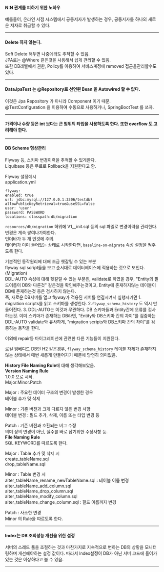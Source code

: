#### N:N 관계를 피하기 위한 노하우
예를들어, 온라인 서점 시스템에서 공동저자가 발생하는 경우, 공동저자를 하나의 새로운 저자로 취급할 수 있다.  

---  

#### Delete 하지 않는다.
Soft Delete 해두면 나중에라도 추적할 수 있음.  
JPA로는 @Where 같은것을 사용해서 쉽게 관리할 수 있음.  
또한 DB레벨에서 권한, Policy를 이용하여 서비스계정에 removed 접근을관리할수도 있다.  

---  

#### DataJpaTest 는 @Repository로 선언된 Bean 을 Autowired 할 수 없다.
이것은 Jpa Repository 가 아니라 Component 이기 때문.  
@TestConfiguration 을 이용하여 수동으로 사용하거나, SpringBootTest 를 쓰자.  

---  

#### 가격이나 수량 등은 int 보다는 큰 범위의 타입을 사용하도록 한다. 또한 overflow 도 고려해야 한다.  

---  

#### DB Scheme 형상관리  
Flyway 등, 스키마 변경이력을 추적할 수 있게한다.  
Liquibase 등은 무료로 Rollback을 지원한다고 함.  

Flyway 설정예시  
application.yml  
```
flyway:
enabled: true
url: jdbc:mysql://127.0.0.1:3306/testdb?allowPublicKeyRetrieval=true&useSSL=false
user: 'user'
password: PASSWORD
locations: classpath:db/migration
```  
`resources/db/migration` 하위에 V1__init.sql 등의 sql 파일로 변경이력을 관리한다.  
변경은 계속 쌓여나가야한다.  
언더바가 두 개 인것에 주의.  
데이터가 이미 들어있는 상태로 시작한다면, `baseline-on-migrate` 속성 설정을 켜주도록 한다.  

기본적인 동작원리에 대해 조금 헷갈릴 수 있는 부분  
flyway sql script들을 보고 순서대로 데이터베이스에 적용하는 것으로 보인다.(Migration)  
DDL-AUTO 속성에 대해 헷갈릴 수 있는 부분은, validate로 하였을 경우, "Entity의 필드이름이 DB와 다른것" 같은것을 확인해주는것이고, Entity에 존재하지않는 테이블이 DB에 존재하는것 등은 검사하지 않는다.  
즉, 새로운 DB서버를 열고 flyway가 적용된 서버를 연결시켜서 실행시키면 1. migration scripts를 읽고 스키마를 생성한다. 2.`flyway_schema_history` 도 역시 만들어진다. 3. DDL-AUTO는 이것과 무관하다. DB 스키마들과 Entity간에 오류를 검사하는것. 이미 스키마가 존재하는 DB라면, "Entity와 DB스키마 간의 차이"를 검증하는 DDL-AUTO validate와 유사하게, "migration scripts와 DB스키마 간의 차이"를 검증하는 동작을 한다.

이외에 repair등 마이그레이션에 관련한 다른 기능들이 지원된다.  


로컬 임베디드 DB인 H2 같은경우, `flyway_schema_history` 테이블 자체가 존재하지 않는 상태에서 매번 새롭게 만들어지기 때문에 당연히 의미없음.  


**History File Naming Rule**에 대해 생각해보았음.  
**Version Naming Rule**  
1.0.0 으로 시작.  
Major.Minor.Patch  

Major : 주요한 데이터 구조의 변경이 발생한 경우  
		테이블 추가 및 삭제  

Minor : 기존 버전과 크게 다르지 않은 변경 사항  
		테이블 변경 : 필드 추가, 삭제, 이름 또는 타입 변경 등  

Patch : 기존 버전과 호환되는 버그 수정  
		의미 상의 변경이 아닌, 실수를 바로 잡기위한 수정사항 등.  
**File Naming Rule**  
SQL KEYWORD를 따르도록 한다.  

Major : Table 추가 및 삭제 시  
		create_tableName.sql  
		drop_tableName.sql  

Minor : Table 변경 시  
		alter_tableName_rename_newTableName.sql : 테이블 이름 변경  
		alter_tableName_add_column.sql  
		alter_tableName_drop_column.sql  
		alter_tableName_modify_column.sql  
		alter_tableName_change_column.sql : 필드 이름까지 변경  

Patch : 사소한 변경  
		Minor 의 Rule을 따르도록 한다.  

---  

#### Index는 DB 조회성능 개선을 위한 설정  
서버의 스레드 풀을 조절하는 것과 마찬가지로 지속적으로 변하는 DB의 상황을 모니터링하며 개선해야하는 설정 값이다. 따라서 Index설정이 DB가 아닌 서버 코드에 들어가 있는 것은 이상하다고 볼 수 있음.  

---  



